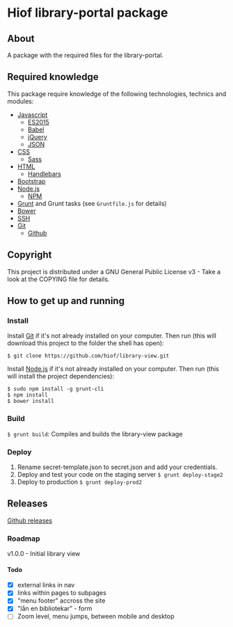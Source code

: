 # Hiof library-portal package

## About

A package with the required files for the library-portal.

## Required knowledge

This package require knowledge of the following technologies, technics and modules:

- [Javascript](https://en.wikipedia.org/wiki/JavaScript)
    - [ES2015](https://en.wikipedia.org/wiki/ECMAScript#6th_Edition)
    - [Babel](https://babeljs.io)
    - [jQuery](https://jquery.com)
    - [JSON](http://jsonapi.org)
- [CSS](https://en.wikipedia.org/wiki/Cascading_Style_Sheets)
    - [Sass](http://sass-lang.com)
- [HTML](https://en.wikipedia.org/wiki/HTML)
    - [Handlebars](http://handlebarsjs.com)
- [Bootstrap](http://getbootstrap.com)
- [Node.js](https://nodejs.org)
    - [NPM](https://www.npmjs.com)
- [Grunt](http://gruntjs.com) and Grunt tasks (see `Gruntfile.js` for details)
- [Bower](http://bower.io)
- [SSH](https://en.wikipedia.org/wiki/Secure_Shell)
- [Git](https://git-scm.com)
    - [Github](https://github.com)

## Copyright

This project is distributed under a GNU General Public License v3 - Take a look at the COPYING file for details.

## How to get up and running

### Install

Install [Git](http://git-scm.com) if it's not already installed on your computer. Then run (this will download this project to the folder the shell has open):

```
$ git clone https://github.com/hiof/library-view.git
```

Install [Node.js](http://nodejs.org) if it's not already installed on your computer. Then run (this will install the project dependencies):

```
$ sudo npm install -g grunt-cli
$ npm install
$ bower install
```

### Build

`$ grunt build`: Compiles and builds the library-view package

### Deploy

1. Rename secret-template.json to secret.json and add your credentials.
2. Deploy and test your code on the staging server `$ grunt deploy-stage2`
3. Deploy to production `$ grunt deploy-prod2`

## Releases

[Github releases](https://github.com/hiof/library-view/releases)

### Roadmap

v1.0.0 - Initial library view

#### Todo

- [x] external links in nav
- [x] links within pages to subpages
- [x] "menu footer" accross the site
- [x] "lån en bibliotekar" - form
- [ ] Zoom level, menu jumps, between mobile and desktop
